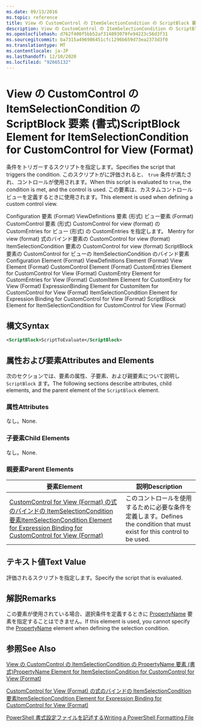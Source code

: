 ```yaml
---
ms.date: 09/13/2016
ms.topic: reference
title: View の CustomControl の ItemSelectionCondition の ScriptBlock 要素 (書式)
description: View の CustomControl の ItemSelectionCondition の ScriptBlock 要素 (書式)
ms.openlocfilehash: d762f400f5bb52af314093079fe94223c56d3f31
ms.sourcegitcommit: ba7315a496986451cfc1296b659d73ea2373d3f0
ms.translationtype: MT
ms.contentlocale: ja-JP
ms.lasthandoff: 12/10/2020
ms.locfileid: "92665132"
---
```

# <a name="scriptblock-element-for-itemselectioncondition-for-customcontrol-for-view-format"></a><span data-ttu-id="30503-103">View の CustomControl の ItemSelectionCondition の ScriptBlock 要素 (書式)</span><span class="sxs-lookup"><span data-stu-id="30503-103">ScriptBlock Element for ItemSelectionCondition for CustomControl for View (Format)</span></span>

<span data-ttu-id="30503-104">条件をトリガーするスクリプトを指定します。</span><span class="sxs-lookup"><span data-stu-id="30503-104">Specifies the script that triggers the condition.</span></span> <span data-ttu-id="30503-105">このスクリプトがに評価されると、 `true` 条件が満たされ、コントロールが使用されます。</span><span class="sxs-lookup"><span data-stu-id="30503-105">When this script is evaluated to `true`, the condition is met, and the control is used.</span></span> <span data-ttu-id="30503-106">この要素は、カスタムコントロールビューを定義するときに使用されます。</span><span class="sxs-lookup"><span data-stu-id="30503-106">This element is used when defining a custom control view.</span></span>

<span data-ttu-id="30503-107">Configuration 要素 (Format) ViewDefinitions 要素 (形式) ビュー要素 (Format) CustomControl 要素 (形式) CustomControl for view (format) の CustomEntries for ビュー (形式) の CustomEntries を指定します。 Mentry for view (format) 式のバインド要素の CustomControl for view (format) ItemSelectionCondition 要素の CustomControl for view (format) ScriptBlock 要素の CustomControl for ビューの ItemSelectionCondition のバインド要素</span><span class="sxs-lookup"><span data-stu-id="30503-107">Configuration Element (Format) ViewDefinitions Element (Format) View Element (Format) CustomControl Element (Format) CustomEntries Element for CustomControl for View (Format) CustomEntry Element for CustomEntries for View (Format) CustomItem Element for CustomEntry for View (Format) ExpressionBinding Element for CustomItem for CustomControl for View (Format) ItemSelectionCondition Element for Expression Binding for CustomControl for View (Format) ScriptBlock Element for ItemSelectionCondition for CustomControl for View (Format)</span></span>

## <a name="syntax"></a><span data-ttu-id="30503-108">構文</span><span class="sxs-lookup"><span data-stu-id="30503-108">Syntax</span></span>

```xml
<ScriptBlock>ScriptToEvaluate</ScriptBlock>
```

## <a name="attributes-and-elements"></a><span data-ttu-id="30503-109">属性および要素</span><span class="sxs-lookup"><span data-stu-id="30503-109">Attributes and Elements</span></span>

<span data-ttu-id="30503-110">次のセクションでは、要素の属性、子要素、および親要素について説明し `ScriptBlock` ます。</span><span class="sxs-lookup"><span data-stu-id="30503-110">The following sections describe attributes, child elements, and the parent element of the `ScriptBlock` element.</span></span>

### <a name="attributes"></a><span data-ttu-id="30503-111">属性</span><span class="sxs-lookup"><span data-stu-id="30503-111">Attributes</span></span>

<span data-ttu-id="30503-112">なし。</span><span class="sxs-lookup"><span data-stu-id="30503-112">None.</span></span>

### <a name="child-elements"></a><span data-ttu-id="30503-113">子要素</span><span class="sxs-lookup"><span data-stu-id="30503-113">Child Elements</span></span>

<span data-ttu-id="30503-114">なし。</span><span class="sxs-lookup"><span data-stu-id="30503-114">None.</span></span>

### <a name="parent-elements"></a><span data-ttu-id="30503-115">親要素</span><span class="sxs-lookup"><span data-stu-id="30503-115">Parent Elements</span></span>

|<span data-ttu-id="30503-116">要素</span><span class="sxs-lookup"><span data-stu-id="30503-116">Element</span></span>|<span data-ttu-id="30503-117">説明</span><span class="sxs-lookup"><span data-stu-id="30503-117">Description</span></span>|
|-------------|-----------------|
|[<span data-ttu-id="30503-118">CustomControl for View (Format) の式のバインドの ItemSelectionCondition 要素</span><span class="sxs-lookup"><span data-stu-id="30503-118">ItemSelectionCondition Element for Expression Binding for CustomControl for View (Format)</span></span>](./itemselectioncondition-element-for-expressionbinding-for-customcontrol-format.md)|<span data-ttu-id="30503-119">このコントロールを使用するために必要な条件を定義します。</span><span class="sxs-lookup"><span data-stu-id="30503-119">Defines the condition that must exist for this control to be used.</span></span>|

## <a name="text-value"></a><span data-ttu-id="30503-120">テキスト値</span><span class="sxs-lookup"><span data-stu-id="30503-120">Text Value</span></span>

<span data-ttu-id="30503-121">評価されるスクリプトを指定します。</span><span class="sxs-lookup"><span data-stu-id="30503-121">Specify the script that is evaluated.</span></span>

## <a name="remarks"></a><span data-ttu-id="30503-122">解説</span><span class="sxs-lookup"><span data-stu-id="30503-122">Remarks</span></span>

<span data-ttu-id="30503-123">この要素が使用されている場合、選択条件を定義するときに [PropertyName](./propertyname-element-for-itemselectioncondition-for-customcontrol-for-view-format.md) 要素を指定することはできません。</span><span class="sxs-lookup"><span data-stu-id="30503-123">If this element is used, you cannot specify the [PropertyName](./propertyname-element-for-itemselectioncondition-for-customcontrol-for-view-format.md) element when defining the selection condition.</span></span>

## <a name="see-also"></a><span data-ttu-id="30503-124">参照</span><span class="sxs-lookup"><span data-stu-id="30503-124">See Also</span></span>

[<span data-ttu-id="30503-125">View の CustomControl の ItemSelectionCondition の PropertyName 要素 (書式)</span><span class="sxs-lookup"><span data-stu-id="30503-125">PropertyName Element for ItemSelectionCondition for CustomControl for View (Format)</span></span>](./propertyname-element-for-itemselectioncondition-for-customcontrol-for-view-format.md)

[<span data-ttu-id="30503-126">CustomControl for View (Format) の式のバインドの ItemSelectionCondition 要素</span><span class="sxs-lookup"><span data-stu-id="30503-126">ItemSelectionCondition Element for Expression Binding for CustomControl for View (Format)</span></span>](./itemselectioncondition-element-for-expressionbinding-for-customcontrol-format.md)

[<span data-ttu-id="30503-127">PowerShell 書式設定ファイルを記述する</span><span class="sxs-lookup"><span data-stu-id="30503-127">Writing a PowerShell Formatting File</span></span>](./writing-a-powershell-formatting-file.md)
